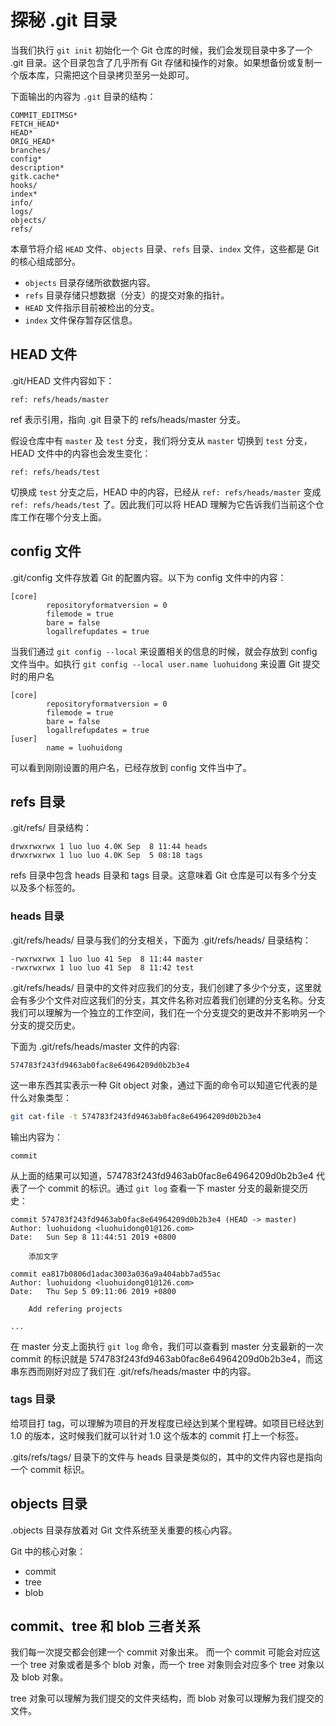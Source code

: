 # 探秘 .git 目录

当我们执行 `git init` 初始化一个 Git 仓库的时候，我们会发现目录中多了一个 .git 目录。这个目录包含了几乎所有 Git 存储和操作的对象。如果想备份或复制一个版本库，只需把这个目录拷贝至另一处即可。

下面输出的内容为 `.git` 目录的结构：

```plain
COMMIT_EDITMSG*
FETCH_HEAD*
HEAD*
ORIG_HEAD*
branches/
config*
description*
gitk.cache*
hooks/
index*
info/
logs/
objects/
refs/
```

本章节将介绍 `HEAD` 文件、`objects` 目录、`refs` 目录、`index` 文件，这些都是 Git 的核心组成部分。

- `objects` 目录存储所欲数据内容。
- `refs` 目录存储只想数据（分支）的提交对象的指针。
- `HEAD` 文件指示目前被检出的分支。
- `index` 文件保存暂存区信息。

## HEAD 文件

.git/HEAD 文件内容如下：

```plain
ref: refs/heads/master
```

ref 表示引用，指向 .git 目录下的 refs/heads/master 分支。

假设仓库中有 `master` 及 `test` 分支，我们将分支从 `master` 切换到 `test` 分支，HEAD 文件中的内容也会发生变化：

```plain
ref: refs/heads/test
```

切换成 `test` 分支之后，HEAD 中的内容，已经从 `ref: refs/heads/master` 变成 `ref: refs/heads/test` 了。因此我们可以将 HEAD 理解为它告诉我们当前这个仓库工作在哪个分支上面。

## config 文件

.git/config 文件存放着 Git 的配置内容。以下为 config 文件中的内容：

```plain
[core]
        repositoryformatversion = 0
        filemode = true
        bare = false
        logallrefupdates = true
```

当我们通过 `git config --local` 来设置相关的信息的时候，就会存放到 config 文件当中。如执行 `git config --local user.name luohuidong` 来设置 Git 提交时的用户名

```plain
[core]
        repositoryformatversion = 0
        filemode = true
        bare = false
        logallrefupdates = true
[user]
        name = luohuidong
```

可以看到刚刚设置的用户名，已经存放到 config 文件当中了。

## refs 目录

.git/refs/ 目录结构：

```plain
drwxrwxrwx 1 luo luo 4.0K Sep  8 11:44 heads
drwxrwxrwx 1 luo luo 4.0K Sep  5 08:18 tags
```

refs 目录中包含 heads 目录和 tags 目录。这意味着 Git 仓库是可以有多个分支以及多个标签的。

### heads 目录

.git/refs/heads/ 目录与我们的分支相关，下面为 .git/refs/heads/ 目录结构：

```plain
-rwxrwxrwx 1 luo luo 41 Sep  8 11:44 master
-rwxrwxrwx 1 luo luo 41 Sep  8 11:42 test
```

.git/refs/heads/ 目录中的文件对应我们的分支，我们创建了多少个分支，这里就会有多少个文件对应这我们的分支，其文件名称对应着我们创建的分支名称。分支我们可以理解为一个独立的工作空间，我们在一个分支提交的更改并不影响另一个分支的提交历史。

下面为 .git/refs/heads/master 文件的内容:

```plain
574783f243fd9463ab0fac8e64964209d0b2b3e4
```

这一串东西其实表示一种 Git object 对象，通过下面的命令可以知道它代表的是什么对象类型：

```bash
git cat-file -t 574783f243fd9463ab0fac8e64964209d0b2b3e4
```

输出内容为：

```plain
commit
```

从上面的结果可以知道，574783f243fd9463ab0fac8e64964209d0b2b3e4 代表了一个 commit 的标识。通过 `git log` 查看一下 master 分支的最新提交历史：

```plain
commit 574783f243fd9463ab0fac8e64964209d0b2b3e4 (HEAD -> master)
Author: luohuidong <luohuidong01@126.com>
Date:   Sun Sep 8 11:44:51 2019 +0800

    添加文字

commit ea817b0806d1adac3003a036a9a404abb7ad55ac
Author: luohuidong <luohuidong01@126.com>
Date:   Thu Sep 5 09:11:06 2019 +0800

    Add refering projects

...
```

在 master 分支上面执行 `git log` 命令，我们可以查看到 master 分支最新的一次 commit 的标识就是 574783f243fd9463ab0fac8e64964209d0b2b3e4，而这串东西而刚好对应了我们在 .git/refs/heads/master 中的内容。

### tags 目录

给项目打 tag，可以理解为项目的开发程度已经达到某个里程碑。如项目已经达到 1.0 的版本，这时候我们就可以针对 1.0 这个版本的 commit 打上一个标签。

.gits/refs/tags/ 目录下的文件与 heads 目录是类似的，其中的文件内容也是指向一个 commit 标识。

## objects 目录

.objects 目录存放着对 Git 文件系统至关重要的核心内容。

Git 中的核心对象：

- commit
- tree
- blob

## commit、tree 和 blob 三者关系

我们每一次提交都会创建一个 commit 对象出来。 而一个 commit 可能会对应这一个 tree 对象或者是多个 blob 对象，而一个 tree 对象则会对应多个 tree 对象以及 blob 对象。

tree 对象可以理解为我们提交的文件夹结构，而 blob 对象可以理解为我们提交的文件。
